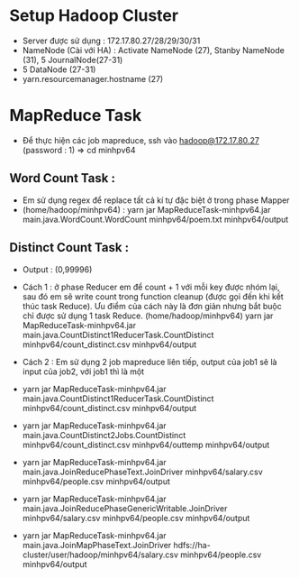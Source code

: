 # Setup Hadoop Cluster
+ Server được sử dụng : 172.17.80.27/28/29/30/31
+ NameNode (Cài với HA) : Activate NameNode (27), Stanby NameNode (31), 5 JournalNode(27-31)
+ 5 DataNode (27-31)
+ yarn.resourcemanager.hostname (27)
# MapReduce Task
+ Để thực hiện các job mapreduce, ssh vào hadoop@172.17.80.27 (password : 1) => cd minhpv64
## Word Count Task :
+ Em sử dụng regex để replace tất cả kí tự đặc biệt ở trong phase Mapper
+ (home/hadoop/minhpv64) : yarn jar MapReduceTask-minhpv64.jar main.java.WordCount.WordCount minhpv64/poem.txt minhpv64/output
## Distinct Count Task : 
+ Output : (0,99996)
+ Cách 1 : ở phase Reducer em để count + 1 với mỗi key được nhóm lại, sau đó em sẽ write count trong function cleanup (được gọi đến khi kết thúc task Reduce). Ưu điểm của cách này là đơn giản nhưng bắt buộc chỉ được sử dụng 1 task Reduce. 
(home/hadoop/minhpv64) yarn jar MapReduceTask-minhpv64.jar main.java.CountDistinct1ReducerTask.CountDistinct minhpv64/count_distinct.csv minhpv64/output
+ Cách 2 : Em sử dụng 2 job mapreduce liên tiếp, output của job1 sẽ là input của job2, với job1 thì là một 

+ yarn jar MapReduceTask-minhpv64.jar main.java.CountDistinct1ReducerTask.CountDistinct minhpv64/count_distinct.csv minhpv64/output
+ yarn jar MapReduceTask-minhpv64.jar main.java.CountDistinct2Jobs.CountDistinct minhpv64/count_distinct.csv minhpv64/outtemp minhpv64/output
+ yarn jar MapReduceTask-minhpv64.jar main.java.JoinReducePhaseText.JoinDriver minhpv64/salary.csv minhpv64/people.csv minhpv64/output
+ yarn jar MapReduceTask-minhpv64.jar main.java.JoinReducePhaseGenericWritable.JoinDriver minhpv64/salary.csv minhpv64/people.csv minhpv64/output
+ yarn jar MapReduceTask-minhpv64.jar main.java.JoinMapPhaseText.JoinDriver hdfs://ha-cluster/user/hadoop/minhpv64/salary.csv minhpv64/people.csv minhpv64/output
 
